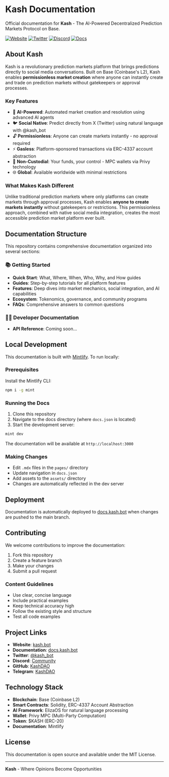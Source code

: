 # Kash Documentation

Official documentation for **Kash** - The AI-Powered Decentralized Prediction Markets Protocol on Base.

[![Website](https://img.shields.io/badge/Website-kash.bot-FBD109)](https://kash.bot)
[![Twitter](https://img.shields.io/badge/Twitter-@kash_bot-1DA1F2)](https://x.com/kash_bot)
[![Discord](https://img.shields.io/badge/Discord-Community-7289DA)](https://discord.gg/bUtjbJNqPQ)
[![Docs](https://img.shields.io/badge/Docs-Live-FBD109)](https://docs.kash.bot)

## About Kash

Kash is a revolutionary prediction markets platform that brings predictions directly to social media conversations. Built on Base (Coinbase's L2), Kash enables **permissionless market creation** where anyone can instantly create and trade on prediction markets without gatekeepers or approval processes.

### Key Features

- 🤖 **AI-Powered**: Automated market creation and resolution using advanced AI agents
- 🐦 **Social Native**: Predict directly from X (Twitter) using natural language with @kash_bot
- 🔓 **Permissionless**: Anyone can create markets instantly - no approval required
- ⚡ **Gasless**: Platform-sponsored transactions via ERC-4337 account abstraction
- 🔐 **Non-Custodial**: Your funds, your control - MPC wallets via Privy technology
- 🌐 **Global**: Available worldwide with minimal restrictions

### What Makes Kash Different

Unlike traditional prediction markets where only platforms can create markets through approval processes, Kash enables **anyone to create markets instantly** without gatekeepers or restrictions. This permissionless approach, combined with native social media integration, creates the most accessible prediction market platform ever built.

## Documentation Structure

This repository contains comprehensive documentation organized into several sections:

### 📚 Getting Started
- **Quick Start**: What, Where, When, Who, Why, and How guides
- **Guides**: Step-by-step tutorials for all platform features
- **Features**: Deep dives into market mechanics, social integration, and AI capabilities
- **Ecosystem**: Tokenomics, governance, and community programs
- **FAQs**: Comprehensive answers to common questions

### 👨‍💻 Developer Documentation
- **API Reference**: Coming soon...

## Local Development

This documentation is built with [Mintlify](https://mintlify.com). To run locally:

### Prerequisites

Install the Mintlify CLI:
```bash
npm i -g mint
```

### Running the Docs

1. Clone this repository
2. Navigate to the docs directory (where `docs.json` is located)
3. Start the development server:
```bash
mint dev
```

The documentation will be available at `http://localhost:3000`

### Making Changes

- Edit `.mdx` files in the `pages/` directory
- Update navigation in `docs.json`
- Add assets to the `assets/` directory
- Changes are automatically reflected in the dev server

## Deployment

Documentation is automatically deployed to [docs.kash.bot](https://docs.kash.bot) when changes are pushed to the main branch.

## Contributing

We welcome contributions to improve the documentation:

1. Fork this repository
2. Create a feature branch
3. Make your changes
4. Submit a pull request

### Content Guidelines

- Use clear, concise language
- Include practical examples
- Keep technical accuracy high
- Follow the existing style and structure
- Test all code examples

## Project Links

- **Website**: [kash.bot](https://kash.bot)
- **Documentation**: [docs.kash.bot](https://docs.kash.bot)
- **Twitter**: [@kash_bot](https://x.com/kash_bot)
- **Discord**: [Community](https://discord.gg/bUtjbJNqPQ)
- **GitHub**: [KashDAO](https://github.com/KashDAO)
- **Telegram**: [KashDAO](https://t.me/kashDAO)

## Technology Stack

- **Blockchain**: Base (Coinbase L2)
- **Smart Contracts**: Solidity, ERC-4337 Account Abstraction
- **AI Framework**: ElizaOS for natural language processing
- **Wallet**: Privy MPC (Multi-Party Computation)
- **Token**: $KASH (ERC-20)
- **Documentation**: Mintlify

## License

This documentation is open source and available under the MIT License.

---

**Kash** - Where Opinions Become Opportunities
